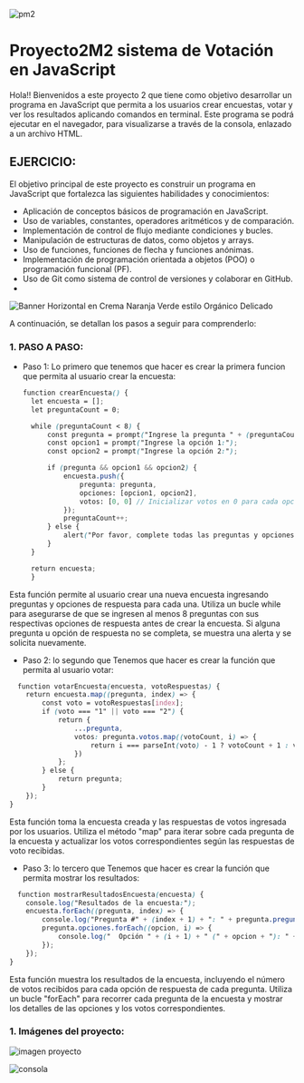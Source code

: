 ![pm2](https://github.com/Mariavaleriavarela/Proyecto2M2/assets/162743143/4aa002a8-3123-49fc-8316-d2055b3693d3)

# Proyecto2M2 sistema de Votación en JavaScript
Hola!! Bienvenidos a este proyecto 2 que tiene como objetivo desarrollar un programa en JavaScript que permita a los usuarios crear encuestas, votar y ver los resultados aplicando comandos en terminal. Este programa se podrá ejecutar en el navegador, para visualizarse a través de la consola, enlazado a un archivo HTML.


## EJERCICIO:
El objetivo principal de este proyecto es construir un programa en JavaScript que fortalezca las siguientes habilidades y conocimientos:

- Aplicación de conceptos básicos de programación en JavaScript.
- Uso de variables, constantes, operadores aritméticos y de comparación.
- Implementación de control de flujo mediante condiciones y bucles.
- Manipulación de estructuras de datos, como objetos y arrays.
- Uso de funciones, funciones de flecha y funciones anónimas.
- Implementación de programación orientada a objetos (POO) o programación funcional (PF).
- Uso de Git como sistema de control de versiones y colaborar en GitHub.
- 

![Banner Horizontal en Crema Naranja Verde estilo Orgánico Delicado](https://github.com/Mariavaleriavarela/Proyecto2M2/assets/162743143/bf1fc960-32a0-4574-8415-676dae876199)

A continuación, se detallan los pasos a seguir para comprenderlo:

### 1. PASO A PASO:
- Paso 1: Lo primero que tenemos que hacer es crear la primera funcion que permita al usuario crear la encuesta:

  ```scss
  function crearEncuesta() {
    let encuesta = [];
    let preguntaCount = 0;

    while (preguntaCount < 8) {
        const pregunta = prompt("Ingrese la pregunta " + (preguntaCount + 1) + ":");
        const opcion1 = prompt("Ingrese la opción 1:");
        const opcion2 = prompt("Ingrese la opción 2:");

        if (pregunta && opcion1 && opcion2) {
            encuesta.push({
                pregunta: pregunta,
                opciones: [opcion1, opcion2],
                votos: [0, 0] // Inicializar votos en 0 para cada opción
            });
            preguntaCount++;
        } else {
            alert("Por favor, complete todas las preguntas y opciones de respuesta.");
        }
    }

    return encuesta;
    }
  ```
Esta función permite al usuario crear una nueva encuesta ingresando preguntas y opciones de respuesta para cada una. Utiliza un bucle while para asegurarse de que se ingresen al menos 8 preguntas con sus respectivas opciones de respuesta antes de crear la encuesta. Si alguna pregunta u opción de respuesta no se completa, se muestra una alerta y se solicita nuevamente.

  
-  Paso 2: lo segundo que Tenemos que hacer es crear la función que permita al usuario votar:

```scss
  function votarEncuesta(encuesta, votoRespuestas) {
    return encuesta.map((pregunta, index) => {
        const voto = votoRespuestas[index];
        if (voto === "1" || voto === "2") {
            return {
                ...pregunta,
                votos: pregunta.votos.map((votoCount, i) => {
                    return i === parseInt(voto) - 1 ? votoCount + 1 : votoCount;
                })
            };
        } else {
            return pregunta;
        }
    });
}
  ```
Esta función toma la encuesta creada y las respuestas de votos ingresada por los usuarios. Utiliza el método "map" para iterar sobre cada pregunta de la encuesta y actualizar los votos correspondientes según las respuestas de voto recibidas.


-  Paso 3: lo tercero que Tenemos que hacer es crear la función que permita mostrar los resultados:

```scss
  function mostrarResultadosEncuesta(encuesta) {
    console.log("Resultados de la encuesta:");
    encuesta.forEach((pregunta, index) => {
        console.log("Pregunta #" + (index + 1) + ": " + pregunta.pregunta);
        pregunta.opciones.forEach((opcion, i) => {
            console.log("  Opción " + (i + 1) + " (" + opcion + "): " + pregunta.votos[i] + " votos");
        });
    });
}

  ```
Esta función muestra los resultados de la encuesta, incluyendo el número de votos recibidos para cada opción de respuesta de cada pregunta. Utiliza un bucle "forEach" para recorrer cada pregunta de la encuesta y mostrar los detalles de las opciones y los votos correspondientes.

### 1. Imágenes del proyecto:

![imagen proyecto](https://github.com/Mariavaleriavarela/Proyecto2M2/assets/162743143/dcb09542-2c9d-446d-9456-c7d36a30fe45)

![consola](https://github.com/Mariavaleriavarela/Proyecto2M2/assets/162743143/271c863a-4a6e-421e-8e4e-b5e23293fc9e)

  
  
